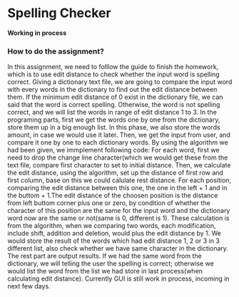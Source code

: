 # Spelling Checker
**Working in process**

### How to do the assignment?
  In this assignment, we need to folllow the guide to finish the homework, which is to use edit distance to check whether the input word is spelling correct. Giving a dictionary text file, we are going to compare the input word with every words in the dictionary to find out the edit distance between them. If the minimum edit distance of 0 exist in the dictionary file, we can said that the word is correct spelling. Otherwise, the word is not spelling correct, and we will list the words in range of edit distance 1 to 3.
  In the programing parts, first we get the words one by one from the dictionary, store them up in a big enough list. In this phase, we also store the words amount, in case we would use it later. Then, we get the input from user, and compare it one by one to each dictionary words. By using the algorithm we had been given, we immplement following code: For each word, first we need to drop the change line character(which we would get these from the text file, compare first character to set to initial distance. Then, we calculate the edit distance, using the algorithm, set up the distance of first row and first column, base on this we could calulate rest distance. For each position, comparing the edit distance between this one, the one in the left + 1 and in the buttom + 1.The edit distance of the choosen position is the distance from left buttom corner plus one or zero, by condition of whether the character of this position are the same for the input word and the dictionary word now are the same or not(same is 0, different is 1). These calculation is from the algorithm, when we comparing two words, each modification, include shift, addition and deletion, would plus the edit distance by 1. We would store the result of the words which had edit distance 1, 2 or 3 in 3 different list, also check whether we have same character in the dictionary. The rest part are output results. If we had the same word from the dictionary, we will telling the user the spelling is correct; otherwise we would list the word from the list we had store in last process(when calculating edit distance).
  Currently GUI is still work in process, incoming in next few days.
